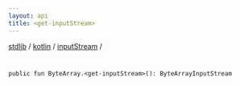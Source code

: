 ```yaml
---
layout: api
title: <get-inputStream>
---
```

[stdlib](../../index.md) / [kotlin](../index.md) / [inputStream](index.md) / [<get-inputStream>](_get-inputStream_.md)

# <get-inputStream>

```
public fun ByteArray.<get-inputStream>(): ByteArrayInputStream
```
